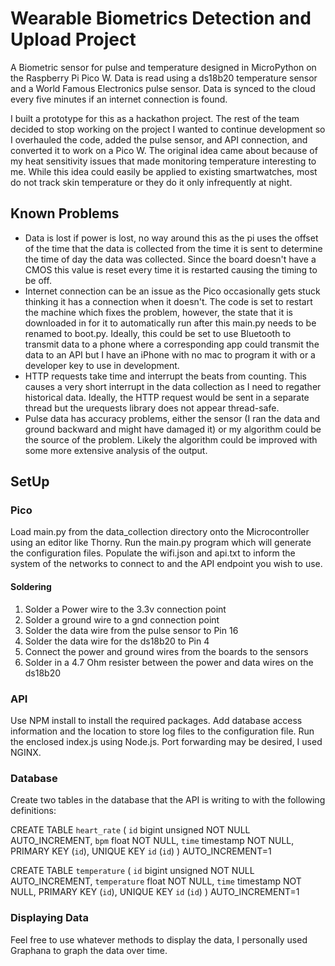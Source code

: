 # Wearable Biometrics Detection and Upload Project

A Biometric sensor for pulse and temperature designed in MicroPython on the Raspberry Pi Pico W. Data is read using a ds18b20 temperature sensor and a World Famous Electronics pulse sensor. Data is synced to the cloud every five minutes if an internet connection is found. 

I built a prototype for this as a hackathon project. The rest of the team decided to stop working on the project I wanted to continue development so I overhauled the code, added the pulse sensor, and API connection, and converted it to work on a Pico W. The original idea came about because of my heat sensitivity issues that made monitoring temperature interesting to me. While this idea could easily be applied to existing smartwatches, most do not track skin temperature or they do it only infrequently at night.

## Known Problems

- Data is lost if power is lost, no way around this as the pi uses the offset of the time that the data is collected from the time it is sent to determine the time of day the data was collected. Since the board doesn't have a CMOS this value is reset every time it is restarted causing the timing to be off.
- Internet connection can be an issue as the Pico occasionally gets stuck thinking it has a connection when it doesn't. The code is set to restart the machine which fixes the problem, however, the state that it is downloaded in for it to automatically run after this main.py needs to be renamed to boot.py. Ideally, this could be set to use Bluetooth to transmit data to a phone where a corresponding app could transmit the data to an API but I have an iPhone with no mac to program it with or a developer key to use in development.
- HTTP requests take time and interrupt the beats from counting. This causes a very short interrupt in the data collection as I need to regather historical data. Ideally, the HTTP request would be sent in a separate thread but the urequests library does not appear thread-safe.
- Pulse data has accuracy problems, either the sensor (I ran the data and ground backward and might have damaged it) or my algorithm could be the source of the problem. Likely the algorithm could be improved with some more extensive analysis of the output.

## SetUp

### Pico

Load main.py from the data_collection directory onto the Microcontroller using an editor like Thorny. Run the main.py program which will generate the configuration files. Populate the wifi.json and api.txt to inform the system of the networks to connect to and the API endpoint you wish to use.

#### Soldering

1. Solder a Power wire to the 3.3v connection point
2. Solder a ground wire to a gnd connection point
3. Solder the data wire from the pulse sensor to Pin 16
4. Solder the data wire for the ds18b20 to Pin 4
5. Connect the power and ground wires from the boards to the sensors
6. Solder in a 4.7 Ohm resister between the power and data wires on the ds18b20

### API

Use NPM install to install the required packages. Add database access information and the location to store log files to the configuration file. Run the enclosed index.js using Node.js. Port forwarding may be desired, I used NGINX.

### Database

Create two tables in the database that the API is writing to with the following definitions:

CREATE TABLE `heart_rate` (
  `id` bigint unsigned NOT NULL AUTO_INCREMENT,
  `bpm` float NOT NULL,
  `time` timestamp NOT NULL,
  PRIMARY KEY (`id`),
  UNIQUE KEY `id` (`id`)
) AUTO_INCREMENT=1

CREATE TABLE `temperature` (
  `id` bigint unsigned NOT NULL AUTO_INCREMENT,
  `temperature` float NOT NULL,
  `time` timestamp NOT NULL,
  PRIMARY KEY (`id`),
  UNIQUE KEY `id` (`id`)
) AUTO_INCREMENT=1

### Displaying Data

Feel free to use whatever methods to display the data, I personally used Graphana to graph the data over time.

